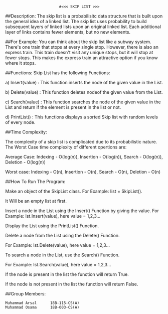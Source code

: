 							#<<< SKIP LIST >>>

##Description:
	The skip list is a probabilisitc data structure that is built upon the general idea of a linked list. The skip list uses probability to build subsequent layers of linked lists upon an original linked list. Each additional layer of links contains fewer elements, but no new elements.

##For Example: 
You can think about the skip list like a subway system.
There's one train that stops at every single stop. However, there is also an express train. This train doesn't visit any unique stops, but it will stop at fewer stops. 
This makes the express train an attractive option if you know where it stops.

##Functions:
Skip List has the following Functions:

a) Insert(value) :
This function inserts the node of the given value in the List.

b) Delete(value) :
This function deletes nodeof the given value from the List.

c) Search(value) :
This function searches the node of the given value in the List and return if the element is present in the list or not.
	
d) PrintList() :
This functions displays a sorted Skip list with random levels of every node. 

##Time Complexity:

The complexity of a skip list is complicated due to its probabilistic nature. 
The Worst Case time complexity of different opertions are:

Average Case:
Indexing - O(log(n)),
Insertion - O(log(n)),
Search   - O(log(n)),
Deletion - O(log(n))

Worst case:
Indexing - O(n),
Insertion - O(n),
Search   - O(n),
Deletion - O(n)


##How To Run The Program:

Make an object of the SkipList class. For Example: list = SkipList().

It Will be an empty list at first.

Insert a node in the List using the Insert() Function by giving the value. For Example: lst.Insert(value), here value = 1,2,3...

Display the List using the PrintList() Function.

Delete a node from the List using the Delete() Function.

For Example: lst.Delete(value), here value = 1,2,3...


To search a node in the List, use the Search() Function.

For Example: lst.Search(value), here value = 1,2,3...

If the node is present in the list the function will return True.

If the node is not present in the list the function will return False.

##Group Members:

	Muhammad Arsal		18B-115-CS(A)
	Muhammad Osama		18B-003-CS(A)
	
